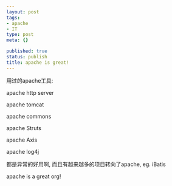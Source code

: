 ```yaml
--- 
layout: post
tags: 
- apache
- IT
type: post
meta: {}

published: true
status: publish
title: apache is great!
---
```

<p>用过的apache工具:</p>
<p>apache http server</p>
<p>apache tomcat</p>
<p>apache commons</p>
<p>apache Struts</p>
<p>apache Axis</p>
<p>apache log4j</p>
<p>都是异常的好用啊, 而且有越来越多的项目转向了apache, eg. iBatis</p>
<p>apache is a great org!</p>
